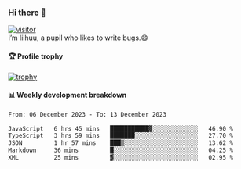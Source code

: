 ### Hi there 👋
[![visitor](https://visitor-badge.glitch.me/badge?page_id=liihuu&right_color=blue)](https://github.com/liihuu)<br>
I’m liihuu, a pupil who likes to write bugs.😄


#### 🏆 Profile trophy
[![trophy](https://github-profile-trophy.vercel.app?username=liihuu&margin-w=16&margin-h=16&rank=-C,-B)](https://github.com/liihuu)


#### 📊 Weekly development breakdown
<!--START_SECTION:waka-->

```txt
From: 06 December 2023 - To: 13 December 2023

JavaScript   6 hrs 45 mins   ███████████▓░░░░░░░░░░░░░   46.90 %
TypeScript   3 hrs 59 mins   ███████░░░░░░░░░░░░░░░░░░   27.70 %
JSON         1 hr 57 mins    ███▒░░░░░░░░░░░░░░░░░░░░░   13.62 %
Markdown     36 mins         █░░░░░░░░░░░░░░░░░░░░░░░░   04.25 %
XML          25 mins         ▓░░░░░░░░░░░░░░░░░░░░░░░░   02.95 %
```

<!--END_SECTION:waka-->

<!--
**liihuu/liihuu** is a ✨ _special_ ✨ repository because its `README.md` (this file) appears on your GitHub profile.

Here are some ideas to get you started:

- 🔭 I’m currently working on ...
- 🌱 I’m currently learning ...
- 👯 I’m looking to collaborate on ...
- 🤔 I’m looking for help with ...
- 💬 Ask me about ...
- 📫 How to reach me: ...
- 😄 Pronouns: ...
- ⚡ Fun fact: ...
-->
